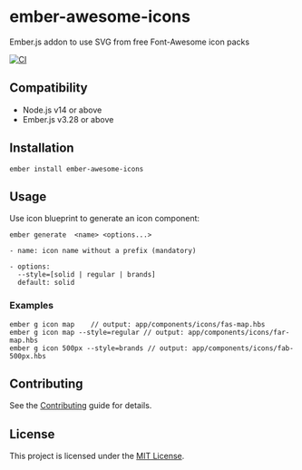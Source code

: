 # ember-awesome-icons

Ember.js addon to use SVG from free Font-Awesome icon packs

[![CI](https://github.com/alexeipanov/ember-awesome-icons/actions/workflows/ci.yml/badge.svg)](https://github.com/alexeipanov/ember-awesome-icons/actions/workflows/ci.yml)


## Compatibility

* Node.js v14 or above
* Ember.js v3.28 or above


## Installation

```
ember install ember-awesome-icons
```


## Usage

Use icon blueprint to generate an icon component:
```
ember generate  <name> <options...>

- name: icon name without a prefix (mandatory) 

- options:
  --style=[solid | regular | brands]
  default: solid
```

### Examples
```
ember g icon map	// output: app/components/icons/fas-map.hbs
ember g icon map --style=regular // output: app/components/icons/far-map.hbs
ember g icon 500px --style=brands // output: app/components/icons/fab-500px.hbs
```


## Contributing

See the [Contributing](CONTRIBUTING.md) guide for details.


## License

This project is licensed under the [MIT License](LICENSE.md).
